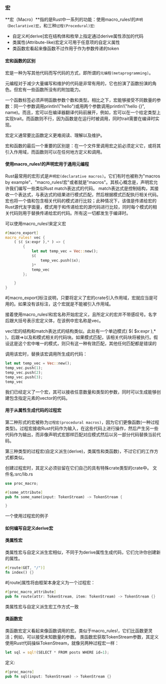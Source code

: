 ### 宏
**宏（Macro）**指的是Rust中一系列的功能：使用macro_rules!的`声明（Declarative)宏`，和三种`过程(Procedural)宏`:
* 自定义#[derive]宏在结构体和枚举上指定通过derive属性添加的代码
* 类属性(Attribute-like)宏定义可用于任意项的自定义属性
* 类函数宏看起来像函数不过作用于作为参数传递的token

#### 宏和函数的区别
宏是一种为写其他代码而写代码的方式，即所谓的`元编程(metaprogramming)`。

元编程对于减少大量编写和维护的代码是非常有用的，它也扮演了函数扮演的角色。但宏有一些函数所没有的附加能力。

一个函数标签必须声明函数参数个数和类型。相比之下，宏能够接受不同数量的参数：同一个参数调用println!("hello")或用两个参数调用println!("hello {}", name)。而且，宏可以在编译器翻译代码前展开，例如，宏可以在一个给定类型上实现trait。而函数则不行，因为函数是在运行时被调用，同时trait需要在编译时实现。

宏定义通常要比函数定义更难阅读、理解以及维护。

宏和函数的最后一个重要的区别是：在一个文件里调用宏之前必须定义它，或将其引入作用域，而函数则可以在任何地方定义和调用。

#### 使用macro_rules!的声明宏用于通用元编程
Rust最常用的宏形式是`声明宏(declarative macros)`。它们有时也被称为"macros by example"、"macro_rules!宏"或者就是"macros"。其核心概念是，声明宏允许我们编写一些类似Rust match表达式的代码。
match表达式是控制结构，其接收一个表达式，与表达式的结果进行模式匹配，然后根据模式匹配执行相关代码。宏也将一个值和包含相关代码的模式进行比较；此种情况下，该值是传递给宏的Rust源代友字面量，模式用于和传递给宏的源代码进行比较，同时每个模式的相关代码则用于替换传递给宏的代码。所有这一切都发生于编译时。

可以使用macro_rules!来定义宏
```Rust
#[macro_export]
macro_rules! vec {
    ( $( $x:expr ),* ) => {
        {
            let mut temp_vec = Vec::new();
            $(
                temp_vec.push($x);
            )*
            temp_vec
        };

    }
}
```
#[macro_export]标注说明，只要将定义了宏的crate引入作用域，宏就应当是可用的。如果没有该标注，这个宏就是不能被引入作用域。

接着使用macro_rules!和宏名称开始宏定义，且所定义的宏并不带感叹号。名字后跟大括号表示宏定义体，在该例中宏名称是vec。

vec!宏的结构和match表达式的结构类似。此处有一个单边模式( $( $x:expr ),* )，后跟=>以及和模式相关的代码块。如果模式匹配，该相关代码块将被执行。假设这是这个宏中唯一的模式，则只有这一种有效匹配，其他任何匹配都是错误的

调用该宏时，替换该宏调用所生成的代码：
```Rust
let mut temp_vec = Vec::new();
temp_vec.push(1);
temp_vec.push(2);
temp_vec.push(3);
temp_vec
```
我们已经定义了一个宏，其可以接收任意数量和类型的参数，同时可以生成能够创建包含指定元素的vector的代码。

#### 用于从属性生成代码的过程宏
第二种形式的宏被称为`过程宏(procedural macros)`，因为它们更像函数(一种过程类型)。过程宏接收Rust代码作为输入，在这些代码上进行操作，然后产生另一些代码作为输出，而非像声明式宏那样匹配对应模式然后以另一部分代码替换当前代码。


第三种类型的过程宏(自定义派生(derive)，类属性和类函数)，不过它们的工作方式都类似。

创建过程宏时，其定义必须驻留在它们自己的具有特殊crate类型的crate中。
文件名:src/lib.rs
```Rust
use proc_macro;

#[some_attribute]
pub fn some_name(input: TokenStream) -> TokenStream {

}
```
一个使用过程宏的例子


#### 如何编写自定义derive宏

#### 类属性宏
类属性宏与自定义派生宏相似，不同于为derive属性生成代码，它们允许你创建新的属性。
```Rust
#[route(GET, "/")]
fn index() {}
```
#[route]属性将由框架本身定义为一个过程宏：
```Rust
#[proc_macro_attribute]
pub fn route(attr: TokenStream, item: TokenStream) -> TokenStream {}
```
类属性宏与自定义派生宏工作方式一致

#### 类函数宏
类函数宏定义看起来像函数调用的宏。类似于macro_rules!，它们比函数更灵活；例如，可以接受未知数量的参数。
类函数宏获取TokenStream参数，其定义使用Rust代码操纵TokenStream，就像另两种过程宏一样：
```Rust
let sql = sql!(SELECT * FROM posts WHERE id=1);
```
定义:
```Rust
#[proc_macro]
pub fn sql(input: TokenStream) -> TokenStream {}
```
